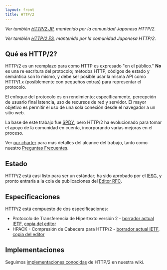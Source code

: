 ```yaml
---
layout: front
title: HTTP/2
---
```

	
_Ver también [HTTP/2 JP](https://github.com/http2jp), mantenido por la comunidad Japonesa HTTP/2._

_Ver también [HTTP/2 ES](https://github.com/http2es), mantenido por la comunidad Japonesa HTTP/2._

## Qué es HTTP/2?

HTTP/2 es un reemplazo para como HTTP es expresado "en el público." **No**
es una re escritura del protocolo; métodos HTTP, códigos de estado y
semántica son lo mismo, y debe ser posible usar la misma API como
HTTP/1.x (posiblemente con pequeños extras) para representar el protocolo.

El enfoque del protocolo es en rendimiento; específicamente, percepción de usuario final
latencia, uso de recursos de red y servidor. El mayor objetivo es permitir el uso
de una sola conexión desde el navegador a un sitio web.

La base de este trabajo fue
[SPDY](http://tools.ietf.org/html/draft-mbelshe-httpbis-spdy-00), pero HTTP/2
ha evolucionado para tomar el apoyo de la comunidad en cuenta, incorporando varias
mejoras en el proceso.

Ver [our charter](http://datatracker.ietf.org/wg/httpbis/charter/) para más
detalles del alcance del trabajo, tanto como nuestro [Preguntas Frecuentes](/faq/).

## Estado

HTTP/2 está casi listo para ser un estándar; ha sido aprobado por el
[IESG](http://www.ietf.org/iesg/), y pronto entraría a la cola de
publicaciones del [Editor RFC](https://www.rfc-editor.org/).


## Especificaciones

HTTP/2 está compuesto de dos especificaciones:

* Protocolo de Transferencia de Hipertexto versión 2 - [borrador actual IETF](http://tools.ietf.org/html/draft-ietf-httpbis-http2/), [copia del editor](http://http2.github.com/http2-spec/)
* HPACK - Compresión de Cabecera para HTTP/2 - [borrador actual IETF](http://tools.ietf.org/html/draft-ietf-httpbis-header-compression/), [copia del editor](http://http2.github.com/http2-spec/compression.html)
 
 
## Implementaciones

Seguimos [implementaciones
conocidas](https://github.com/http2/http2-spec/wiki/Implementations) de
HTTP/2 en nuestra wiki. 
